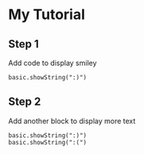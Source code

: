 # My Tutorial

## Step 1
Add code to display smiley
```blocks
basic.showString(":)")
```
## Step 2

Add another block to display more text
```blocks
basic.showString(":)")
basic.showString(":(")
```
